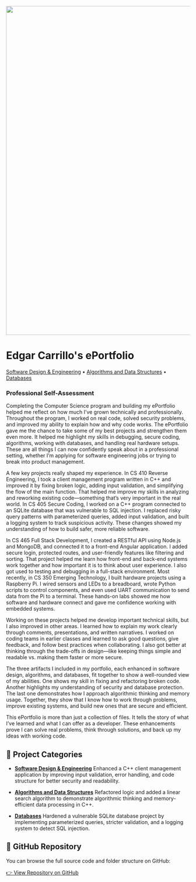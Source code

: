 <img src="https://images.unsplash.com/photo-1550751827-4bd374c3f58b?auto=format&fit=crop&w=1450&q=80" width="900">

# Edgar Carrillo's ePortfolio


[Software Design & Engineering](./Software%20Design%20and%20Engineering/) • [Algorithms and Data Structures](./Algorithms%20and%20Data%20Structure/) • [Databases](./Databases/)

### Professional Self-Assessment
Completing the Computer Science program and building my ePortfolio helped me reflect on how much I’ve grown technically and professionally. Throughout the program, I worked on real code, solved security problems, and improved my ability to explain how and why code works. The ePortfolio gave me the chance to take some of my best projects and strengthen them even more. It helped me highlight my skills in debugging, secure coding, algorithms, working with databases, and handling real hardware setups. These are all things I can now confidently speak about in a professional setting, whether I’m applying for software engineering jobs or trying to break into product management.

A few key projects really shaped my experience. In CS 410 Reverse Engineering, I took a client management program written in C++ and improved it by fixing broken logic, adding input validation, and simplifying the flow of the main function. That helped me improve my skills in analyzing and reworking existing code—something that’s very important in the real world. In CS 405 Secure Coding, I worked on a C++ program connected to an SQLite database that was vulnerable to SQL injection. I replaced risky query patterns with parameterized queries, added input validation, and built a logging system to track suspicious activity. These changes showed my understanding of how to build safer, more reliable software.

In CS 465 Full Stack Development, I created a RESTful API using Node.js and MongoDB, and connected it to a front-end Angular application. I added secure login, protected routes, and user-friendly features like filtering and sorting. That project helped me learn how front-end and back-end systems work together and how important it is to think about user experience. I also got used to testing and debugging in a full-stack environment. Most recently, in CS 350 Emerging Technology, I built hardware projects using a Raspberry Pi. I wired sensors and LEDs to a breadboard, wrote Python scripts to control components, and even used UART communication to send data from the Pi to a terminal. These hands-on labs showed me how software and hardware connect and gave me confidence working with embedded systems.

Working on these projects helped me develop important technical skills, but I also improved in other areas. I learned how to explain my work clearly through comments, presentations, and written narratives. I worked on coding teams in earlier classes and learned to ask good questions, give feedback, and follow best practices when collaborating. I also got better at thinking through the trade-offs in design—like keeping things simple and readable vs. making them faster or more secure.

The three artifacts I included in my portfolio, each enhanced in software design, algorithms, and databases, fit together to show a well-rounded view of my abilities. One shows my skill in fixing and refactoring broken code. Another highlights my understanding of security and database protection. The last one demonstrates how I approach algorithmic thinking and memory usage. Together, they show that I know how to work through problems, improve existing systems, and build new ones that are secure and efficient.

This ePortfolio is more than just a collection of files. It tells the story of what I’ve learned and what I can offer as a developer. These enhancements prove I can solve real problems, think through solutions, and back up my ideas with working code. 


## 📂 Project Categories

- **[Software Design & Engineering](./Software%20Design%20and%20Engineering/)**
  Enhanced a C++ client management application by improving input validation, error handling, and code structure for better security and readability.
  
- **[Algorithms and Data Structures](./Algorithms%20and%20Data%20Structure/)**
  Refactored logic and added a linear search algorithm to demonstrate algorithmic thinking and memory-efficient data processing in C++.
  
- **[Databases](./Databases/)**
  Hardened a vulnerable SQLite database project by implementing parameterized queries, stricter validation, and a logging system to detect SQL injection.

## 🔗 GitHub Repository

You can browse the full source code and folder structure on GitHub:

[👉 View Repository on GitHub](https://github.com/edgarcarrillosandoval/edgarc-eportfolio)
